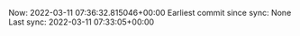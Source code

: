 Now: 2022-03-11 07:36:32.815046+00:00 Earliest commit since sync: None Last sync: 2022-03-11 07:33:05+00:00

